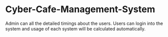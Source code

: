 # Cyber-Cafe-Management-System
Admin can all the detailed timings about the users.
Users can login into the system and usage of each system will be calculated automatically.
